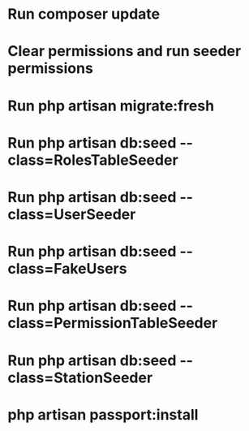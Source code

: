 # Run composer update
# Clear permissions and run seeder permissions 
# Run php artisan migrate:fresh
# Run php artisan db:seed --class=RolesTableSeeder
# Run php artisan db:seed --class=UserSeeder
# Run php artisan db:seed --class=FakeUsers
# Run php artisan db:seed --class=PermissionTableSeeder
# Run php artisan db:seed --class=StationSeeder
# php artisan passport:install
